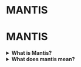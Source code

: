 # MANTIS



# MANTIS


<details>
    <summary><strong>What is Mantis?</strong></summary> 

    <p> Mantis is a monitoring tool built to monitor files, tasks, and requests sent from your system!</p> 

    <p> With this tool, you can understand how an exe file behaves with your files, what tasks it creates or closes, what requests it sends to where with what data!</p> 

    <p> This tool is released as open source and you can use it for free!</p> 
    
</details>

<details>
  <summary><strong>What does mantis mean?</strong></summary>
  <p>Monitoring All Network, Tasks, and Integrated Systems</p>
</details>
